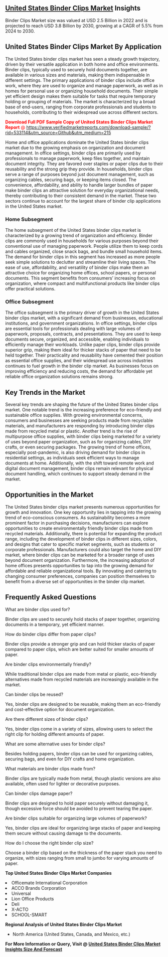 <h2><a href="https://www.verifiedmarketreports.com/download-sample/?rid=533114&amp;utm_source=Github&amp;utm_medium=215" target="_blank">United States Binder Clips Market</a> Insights</h2><p>Binder Clips Market size was valued at USD 2.5 Billion in 2022 and is projected to reach USD 3.8 Billion by 2030, growing at a CAGR of 5.5% from 2024 to 2030.</p><p><h2>United States Binder Clips Market By Application</h2><p>The United States binder clips market has seen a steady growth trajectory, driven by their versatile application in both home and office environments. Binder clips, typically used to securely hold documents together, are available in various sizes and materials, making them indispensable in different settings. The primary applications of binder clips include office work, where they are used to organize and manage paperwork, as well as in homes for personal use or organizing household documents. Their simple yet efficient design makes them suitable for tasks that require temporary holding or grouping of materials. The market is characterized by a broad base of end-users, ranging from corporate professionals and students to households, contributing to their widespread use across different sectors. <p><span class=""><span style="color: #ff0000;"><strong>Download Full PDF Sample Copy of United States Binder Clips Market Report</strong> @ </span><a href="https://www.verifiedmarketreports.com/download-sample/?rid=533114&amp;utm_source=Github&amp;utm_medium=215" target="_blank">https://www.verifiedmarketreports.com/download-sample/?rid=533114&amp;utm_source=Github&amp;utm_medium=215</a></span></p></p><p>Home and office applications dominate the United States binder clips market due to the growing emphasis on organization and document management. In office settings, binder clips are primarily used by professionals to manage paperwork, keep files together, and maintain document integrity. They are favored over staples or paper clips due to their reusability and the strong grip they provide. In households, binder clips serve a range of purposes beyond just document management, such as organizing cables, securing bags, or keeping items closed. The convenience, affordability, and ability to handle larger bundles of paper make binder clips an attractive solution for everyday organizational needs, thereby contributing to their consistent demand in the market. These two sectors continue to account for the largest share of binder clip applications in the United States market. <h3>Home Subsegment</h3><p>The home subsegment of the United States binder clips market is characterized by a growing trend of organization and efficiency. Binder clips are commonly used in households for various purposes beyond their conventional use of managing paperwork. People utilize them to keep cords and cables organized, close snack bags, and bundle small household items. The demand for binder clips in this segment has increased as more people seek simple solutions to declutter and streamline their living spaces. The ease of use, affordability, and versatility of binder clips make them an attractive choice for organizing home offices, school papers, or personal documents. This segment benefits from consumers’ increasing focus on organization, where compact and multifunctional products like binder clips offer practical solutions. <h3>Office Subsegment</h3><p>The office subsegment is the primary driver of growth in the United States binder clips market, with a significant demand from businesses, educational institutions, and government organizations. In office settings, binder clips are essential tools for professionals dealing with large volumes of paperwork, proposals, contracts, and presentations. They are used to keep documents secure, organized, and accessible, enabling individuals to efficiently manage their workloads. Unlike paper clips, binder clips provide superior grip, making them ideal for thicker stacks of paper that need to be held together. Their practicality and reusability have cemented their position as essential office supplies, and their widespread use across industries continues to fuel growth in the binder clip market. As businesses focus on improving efficiency and reducing costs, the demand for affordable yet reliable office organization solutions remains strong.<h2>Key Trends in the Market</h2><p>Several key trends are shaping the future of the United States binder clips market. One notable trend is the increasing preference for eco-friendly and sustainable office supplies. With growing environmental concerns, consumers and businesses are seeking products made from recyclable materials, and manufacturers are responding by introducing binder clips made from recycled metal or plastic. Another trend is the rise of multipurpose office supplies, with binder clips being marketed for a variety of uses beyond paper organization, such as for organizing cables, DIY crafts, or even securing packages. The growing trend of home offices, especially post-pandemic, is also driving demand for binder clips in residential settings, as individuals seek efficient ways to manage documents at home. Additionally, with the shift toward remote work and digital document management, binder clips remain relevant for physical document handling, which continues to support steady demand in the market.<h2>Opportunities in the Market</h2><p>The United States binder clips market presents numerous opportunities for growth and innovation. One key opportunity lies in tapping into the growing trend of eco-conscious consumers. As sustainability becomes a more prominent factor in purchasing decisions, manufacturers can explore opportunities to create environmentally friendly binder clips made from recycled materials. Additionally, there is potential for expanding the product range, including the development of binder clips in different sizes, colors, and designs that cater to specific market segments, such as students or corporate professionals. Manufacturers could also target the home and DIY market, where binder clips can be marketed for a broader range of uses beyond document organization. Furthermore, the increasing adoption of home offices presents opportunities to tap into the growing demand for affordable and reliable organizational tools. By innovating and catering to changing consumer preferences, companies can position themselves to benefit from a diverse set of opportunities in the binder clip market.<h2>Frequently Asked Questions</h2><p>What are binder clips used for?</p><p>Binder clips are used to securely hold stacks of paper together, organizing documents in a temporary, yet efficient manner.</p><p>How do binder clips differ from paper clips?</p><p>Binder clips provide a stronger grip and can hold thicker stacks of paper compared to paper clips, which are better suited for smaller amounts of paper.</p><p>Are binder clips environmentally friendly?</p><p>While traditional binder clips are made from metal or plastic, eco-friendly alternatives made from recycled materials are increasingly available in the market.</p><p>Can binder clips be reused?</p><p>Yes, binder clips are designed to be reusable, making them an eco-friendly and cost-effective option for document organization.</p><p>Are there different sizes of binder clips?</p><p>Yes, binder clips come in a variety of sizes, allowing users to select the right clip for holding different amounts of paper.</p><p>What are some alternative uses for binder clips?</p><p>Besides holding papers, binder clips can be used for organizing cables, securing bags, and even for DIY crafts and home organization.</p><p>What materials are binder clips made from?</p><p>Binder clips are typically made from metal, though plastic versions are also available, often used for lighter or decorative purposes.</p><p>Can binder clips damage paper?</p><p>Binder clips are designed to hold paper securely without damaging it, though excessive force should be avoided to prevent tearing the paper.</p><p>Are binder clips suitable for organizing large volumes of paperwork?</p><p>Yes, binder clips are ideal for organizing large stacks of paper and keeping them secure without causing damage to the documents.</p><p>How do I choose the right binder clip size?</p><p>Choose a binder clip based on the thickness of the paper stack you need to organize, with sizes ranging from small to jumbo for varying amounts of paper.</p></p><p><strong>Top United States Binder Clips Market Companies</strong></p><div data-test-id=""><p><li>Officemate International Corporation</li><li> ACCO Brands Corporation</li><li> Universal</li><li> Lion Office Products</li><li> Deli</li><li> X-ACTO</li><li> SCHOOL-SMART</li></p><div><strong>Regional Analysis of&nbsp;United States Binder Clips Market</strong></div><ul><li dir="ltr"><p dir="ltr">North America&nbsp;(United States, Canada, and Mexico, etc.)</p></li></ul><p><strong>For More Information or Query, Visit @&nbsp;</strong><strong><a href="https://www.verifiedmarketreports.com/product/binder-clips-market-size-and-forecast/?utm_source=Github&amp;utm_medium=215" target="_blank">United States Binder Clips Market Insights Size And Forecast</a></strong></p></div>
